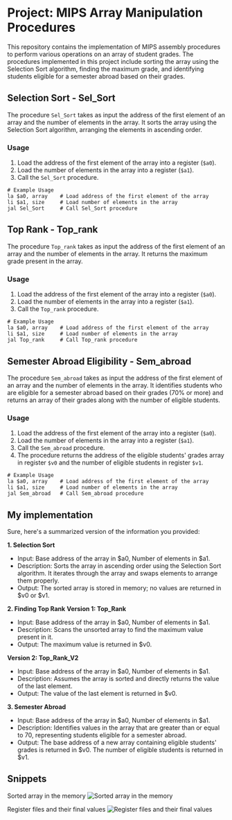# Project: MIPS Array Manipulation Procedures

This repository contains the implementation of MIPS assembly procedures to perform various operations on an array of student grades. The procedures implemented in this project include sorting the array using the Selection Sort algorithm, finding the maximum grade, and identifying students eligible for a semester abroad based on their grades.

## Selection Sort - Sel_Sort
The procedure `Sel_Sort` takes as input the address of the first element of an array and the number of elements in the array. It sorts the array using the Selection Sort algorithm, arranging the elements in ascending order.

### Usage
1. Load the address of the first element of the array into a register (`$a0`).
2. Load the number of elements in the array into a register (`$a1`).
3. Call the `Sel_Sort` procedure.

```assembly
# Example Usage
la $a0, array    # Load address of the first element of the array
li $a1, size     # Load number of elements in the array
jal Sel_Sort     # Call Sel_Sort procedure
```

## Top Rank - Top_rank
The procedure `Top_rank` takes as input the address of the first element of an array and the number of elements in the array. It returns the maximum grade present in the array.

### Usage
1. Load the address of the first element of the array into a register (`$a0`).
2. Load the number of elements in the array into a register (`$a1`).
3. Call the `Top_rank` procedure.

```assembly
# Example Usage
la $a0, array    # Load address of the first element of the array
li $a1, size     # Load number of elements in the array
jal Top_rank     # Call Top_rank procedure
```

## Semester Abroad Eligibility - Sem_abroad
The procedure `Sem_abroad` takes as input the address of the first element of an array and the number of elements in the array. It identifies students who are eligible for a semester abroad based on their grades (70% or more) and returns an array of their grades along with the number of eligible students.

### Usage
1. Load the address of the first element of the array into a register (`$a0`).
2. Load the number of elements in the array into a register (`$a1`).
3. Call the `Sem_abroad` procedure.
4. The procedure returns the address of the eligible students' grades array in register `$v0` and the number of eligible students in register `$v1`.

```assembly
# Example Usage
la $a0, array    # Load address of the first element of the array
li $a1, size     # Load number of elements in the array
jal Sem_abroad   # Call Sem_abroad procedure
```

## My implementation

Sure, here's a summarized version of the information you provided:

**1. Selection Sort**
- Input: Base address of the array in $a0, Number of elements in $a1.
- Description: Sorts the array in ascending order using the Selection Sort algorithm. It iterates through the array and swaps elements to arrange them properly.
- Output: The sorted array is stored in memory; no values are returned in $v0 or $v1.

**2. Finding Top Rank**
**Version 1: Top_Rank**
- Input: Base address of the array in $a0, Number of elements in $a1.
- Description: Scans the unsorted array to find the maximum value present in it.
- Output: The maximum value is returned in $v0.

**Version 2: Top_Rank_V2**
- Input: Base address of the array in $a0, Number of elements in $a1.
- Description: Assumes the array is sorted and directly returns the value of the last element.
- Output: The value of the last element is returned in $v0.

**3. Semester Abroad**
- Input: Base address of the array in $a0, Number of elements in $a1.
- Description: Identifies values in the array that are greater than or equal to 70, representing students eligible for a semester abroad.
- Output: The base address of a new array containing eligible students' grades is returned in $v0. The number of eligible students is returned in $v1.


## Snippets 
Sorted array in the memory
![Sorted array in the memory](https://github.com/sarahelfeel04/MIPS-Selection-Sort/assets/142936159/a0b399d6-4087-4989-9878-05695a43156e)

Register files and their final values
![Register files and their final values](https://github.com/sarahelfeel04/MIPS-Selection-Sort/assets/142936159/7ada3e92-2e52-4faa-a89f-1777034c843a)


